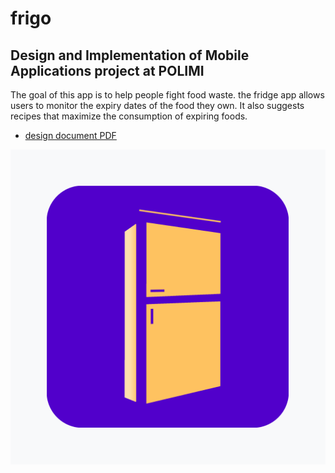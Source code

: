 # frigo
## Design and Implementation of Mobile Applications project at POLIMI
The goal of this app is to help people fight food waste.
the fridge app allows users to monitor the expiry dates of the food they own. 
It also suggests recipes that maximize the consumption of expiring foods.

- [design document PDF](https://github.com/zenimarc/frigo/blob/master/frigo%20design%20document.pdf)

![logo](https://github.com/zenimarc/frigo/blob/master/assets/images/icon.png)
